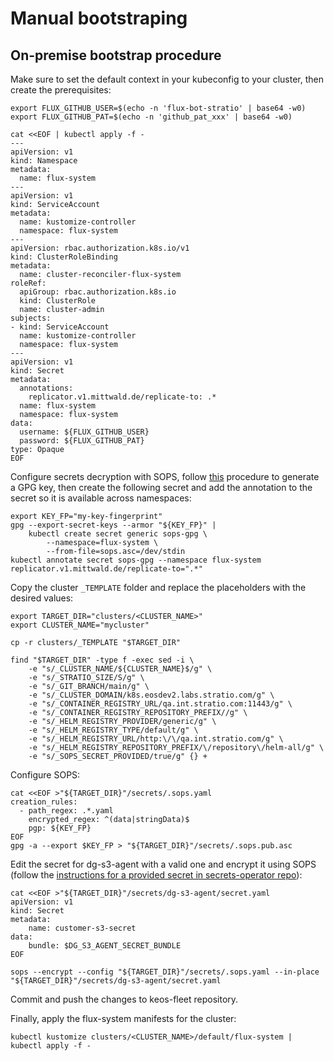 # Manual bootstraping

## On-premise bootstrap procedure

Make sure to set the default context in your kubeconfig to your cluster, then create the prerequisites:

```shell
export FLUX_GITHUB_USER=$(echo -n 'flux-bot-stratio' | base64 -w0)
export FLUX_GITHUB_PAT=$(echo -n 'github_pat_xxx' | base64 -w0)

cat <<EOF | kubectl apply -f -
---
apiVersion: v1
kind: Namespace
metadata:
  name: flux-system
---
apiVersion: v1
kind: ServiceAccount
metadata:
  name: kustomize-controller
  namespace: flux-system
---
apiVersion: rbac.authorization.k8s.io/v1
kind: ClusterRoleBinding
metadata:
  name: cluster-reconciler-flux-system
roleRef:
  apiGroup: rbac.authorization.k8s.io
  kind: ClusterRole
  name: cluster-admin
subjects:
- kind: ServiceAccount
  name: kustomize-controller
  namespace: flux-system
---
apiVersion: v1
kind: Secret
metadata:
  annotations:
    replicator.v1.mittwald.de/replicate-to: .*
  name: flux-system
  namespace: flux-system
data:
  username: ${FLUX_GITHUB_USER}
  password: ${FLUX_GITHUB_PAT}
type: Opaque
EOF
```

Configure secrets decryption with SOPS, follow [this](https://fluxcd.io/flux/guides/mozilla-sops/) procedure to generate a GPG key, then create the following secret and add the annotation to the secret so it is available across namespaces:

```shell
export KEY_FP="my-key-fingerprint"
gpg --export-secret-keys --armor "${KEY_FP}" |
    kubectl create secret generic sops-gpg \
        --namespace=flux-system \
        --from-file=sops.asc=/dev/stdin
kubectl annotate secret sops-gpg --namespace flux-system replicator.v1.mittwald.de/replicate-to=".*"
```

Copy the cluster `_TEMPLATE` folder and replace the placeholders with the desired values:

```shell
export TARGET_DIR="clusters/<CLUSTER_NAME>"
export CLUSTER_NAME="mycluster"

cp -r clusters/_TEMPLATE "$TARGET_DIR"

find "$TARGET_DIR" -type f -exec sed -i \
    -e "s/_CLUSTER_NAME/${CLUSTER_NAME}$/g" \
    -e "s/_STRATIO_SIZE/S/g" \
    -e "s/_GIT_BRANCH/main/g" \
    -e "s/_CLUSTER_DOMAIN/k8s.eosdev2.labs.stratio.com/g" \
    -e "s/_CONTAINER_REGISTRY_URL/qa.int.stratio.com:11443/g" \
    -e "s/_CONTAINER_REGISTRY_REPOSITORY_PREFIX//g" \
    -e "s/_HELM_REGISTRY_PROVIDER/generic/g" \
    -e "s/_HELM_REGISTRY_TYPE/default/g" \
    -e "s/_HELM_REGISTRY_URL/http:\/\/qa.int.stratio.com/g" \
    -e "s/_HELM_REGISTRY_REPOSITORY_PREFIX/\/repository\/helm-all/g" \
    -e "s/_SOPS_SECRET_PROVIDED/true/g" {} +
```

Configure SOPS:

```shell
cat <<EOF >"${TARGET_DIR}"/secrets/.sops.yaml
creation_rules:
  - path_regex: .*.yaml
    encrypted_regex: ^(data|stringData)$
    pgp: ${KEY_FP}
EOF
gpg -a --export $KEY_FP > "${TARGET_DIR}"/secrets/.sops.pub.asc
```



Edit the secret for dg-s3-agent with a valid one and encrypt it using SOPS (follow the [instructions for a provided secret in secrets-operator repo](https://github.com/Stratio/secrets-operator?tab=readme-ov-file#synchronizing-custom-secrets)):

```shell
cat <<EOF >"${TARGET_DIR}"/secrets/dg-s3-agent/secret.yaml
apiVersion: v1
kind: Secret
metadata:
    name: customer-s3-secret
data:
    bundle: $DG_S3_AGENT_SECRET_BUNDLE
EOF

sops --encrypt --config "${TARGET_DIR}"/secrets/.sops.yaml --in-place "${TARGET_DIR}"/secrets/dg-s3-agent/secret.yaml
```

Commit and push the changes to keos-fleet repository.

Finally, apply the flux-system manifests for the cluster:

```shell
kubectl kustomize clusters/<CLUSTER_NAME>/default/flux-system | kubectl apply -f -
```
